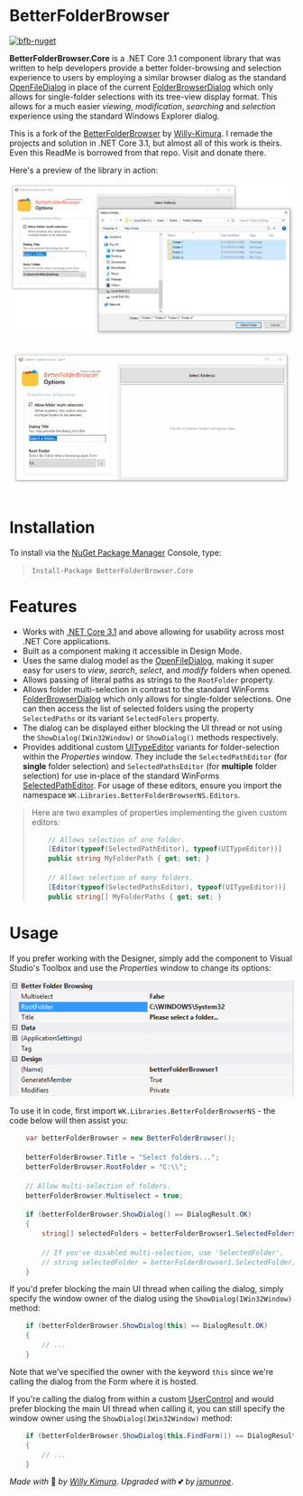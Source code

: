 # BetterFolderBrowser
[![bfb-nuget](https://img.shields.io/nuget/dt/BetterFolderBrowser.Core?label=Downloads)](https://www.nuget.org/packages/BetterFolderBrowser.Core/)

**BetterFolderBrowser.Core** is a .NET Core 3.1 component library that was written to help developers provide a better folder-browsing and selection experience to users by employing a similar browser dialog as the standard [OpenFileDialog](https://docs.microsoft.com/en-us/dotnet/api/system.windows.forms.openfiledialog?view=windowsdesktop-3.1) in place of the current [FolderBrowserDialog](https://docs.microsoft.com/en-us/dotnet/api/system.windows.forms.folderbrowserdialog?view=windowsdesktop-3.1) which only allows for single-folder selections with its tree-view display format. This allows for a much easier _viewing_, _modification_, _searching_ and _selection_ experience using the standard Windows Explorer dialog.

This is a fork of the [BetterFolderBrowser](https://github.com/Willy-Kimura/BetterFolderBrowser) by [Willy-Kimura](https://github.com/Willy-Kimura). I remade the projects and solution in .NET Core 3.1, but almost all of this work is theirs. Even this ReadMe is borrowed from that repo. Visit and donate there.

Here's a preview of the library in action:

![bfb-preview-01](/Assets/better-folder-browser-static-preview.png)
![bfb-usage](/Assets/better-folder-browser-live-preview.gif)

# Installation

To install via the [NuGet Package Manager](https://www.nuget.org/packages/BetterFolderBrowser.Core/1.0.0) Console, type:

> `Install-Package BetterFolderBrowser.Core`

# Features
- Works with [.NET Core 3.1](https://dotnet.microsoft.com/en-us/download/dotnet/3.1) and above allowing for usability across most .NET Core applications.
- Built as a component making it accessible in Design Mode.
- Uses the same dialog model as the [OpenFileDialog](https://docs.microsoft.com/en-us/dotnet/api/system.windows.forms.openfiledialog?view=windowsdesktop-3.1), making it super easy for users to *view*, *search*, *select*, and *modify* folders when opened.
- Allows passing of literal paths as strings to the `RootFolder` property.
- Allows folder multi-selection in contrast to the standard WinForms [FolderBrowserDialog](https://docs.microsoft.com/en-us/dotnet/api/system.windows.forms.folderbrowserdialog?view=windowsdesktop-3.1) which only allows for single-folder selections. One can then access the list of selected folders using the property `SelectedPaths` or its variant `SelectedFolers` property.
- The dialog can be displayed either blocking the UI thread or not using the `ShowDialog(IWin32Window)` or `ShowDialog()` methods respectively.
- Provides additional custom [UITypeEditor](https://docs.microsoft.com/en-us/dotnet/api/system.drawing.design.uitypeeditor?view=netframework-4.7.2) variants for folder-selection within the *Properties* window. They include the `SelectedPathEditor` (for **single** folder selection) and `SelectedPathsEditor` (for **multiple** folder selection) for use in-place of the standard WinForms [SelectedPathEditor](http://www.dotnetframework.org/default.aspx/DotNET/DotNET/8@0/untmp/whidbey/REDBITS/ndp/fx/src/Designer/WinForms/System/WinForms/Design/SelectedPathEditor@cs/1/SelectedPathEditor@cs). For usage of these editors, ensure you import the namespace `WK.Libraries.BetterFolderBrowserNS.Editors`.
> Here are two examples of properties implementing the given custom editors:
> ```c#
>     // Allows selection of one folder.
>     [Editor(typeof(SelectedPathEditor), typeof(UITypeEditor))]
>     public string MyFolderPath { get; set; }
>     
>     // Allows selection of many folders.
>     [Editor(typeof(SelectedPathsEditor), typeof(UITypeEditor))]
>     public string[] MyFolderPaths { get; set; }
> ```

# Usage
If you prefer working with the Designer, simply add the component to Visual Studio's Toolbox and use the
*Properties* window to change its options:

![bfb-properties](/Assets/better-folder-browser-properties.png)

To use it in code, first import `WK.Libraries.BetterFolderBrowserNS` - the code below will then assist you: 
```c#
    var betterFolderBrowser = new BetterFolderBrowser();

    betterFolderBrowser.Title = "Select folders...";
    betterFolderBrowser.RootFolder = "C:\\";
    
    // Allow multi-selection of folders.
    betterFolderBrowser.Multiselect = true;

    if (betterFolderBrowser.ShowDialog() == DialogResult.OK)
    {
        string[] selectedFolders = betterFolderBrowser1.SelectedFolders;
        
        // If you've disabled multi-selection, use 'SelectedFolder'.
        // string selectedFolder = betterFolderBrowser1.SelectedFolder;
    }
```

If you'd prefer blocking the main UI thread when calling the dialog, simply specify the window owner of the dialog using the `ShowDialog(IWin32Window)` method:
```c#
    if (betterFolderBrowser.ShowDialog(this) == DialogResult.OK)
    {
        // ...
    }
```
Note that we've specified the owner with the keyword `this` since we're calling the dialog from the Form where it is hosted.

If you're calling the dialog from within a custom [UserControl](https://docs.microsoft.com/en-us/dotnet/api/system.windows.forms.usercontrol) and would prefer blocking the main UI thread when calling it, you can still specify the window owner using the `ShowDialog(IWin32Window)` method:
```c#
    if (betterFolderBrowser.ShowDialog(this.FindForm()) == DialogResult.OK)
    {
        // ...
    }
```

*Made with* 💛 *by* [*Willy Kimura*]([https://github.com/Willy-Kimura).
*Upgraded with* 💕 *by* [*jsmunroe*](https://github.com/jsmunroe).
